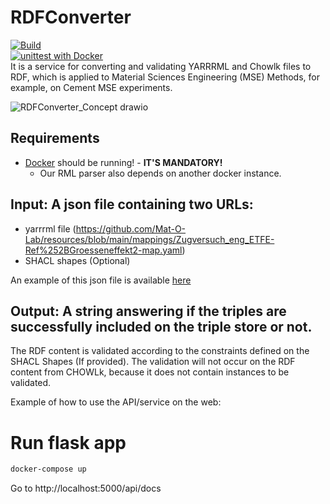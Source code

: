 # RDFConverter
[![Build](https://github.com/Mat-O-Lab/RDFConverter/actions/workflows/build.yml/badge.svg)](https://github.com/Mat-O-Lab/RDFConverter/actions/workflows/build.yml)  
[![unittest with Docker](https://github.com/Mat-O-Lab/RDFConverter/actions/workflows/soudeh.yml/badge.svg?branch=development)](https://github.com/Mat-O-Lab/RDFConverter/actions/workflows/soudeh.yml)  
It is a service for converting and validating YARRRML and Chowlk files to RDF, which is applied to Material Sciences Engineering (MSE) Methods, for example, on Cement MSE experiments.

![RDFConverter_Concept drawio](https://user-images.githubusercontent.com/9248325/158355253-41fecd06-2487-449c-b91c-115182af9794.png)

## Requirements
- [Docker](https://www.docker.com/) should be running! - **IT'S MANDATORY!** 
  - Our RML parser also depends on another docker instance.

## Input: A json file containing two URLs: 
-	yarrrml file (https://github.com/Mat-O-Lab/resources/blob/main/mappings/Zugversuch_eng_ETFE-Ref%252BGroesseneffekt2-map.yaml)
-	SHACL shapes (Optional)

An example of this json file is available [here](https://raw.githubusercontent.com/Mat-O-Lab/rdfconverter/main/resources/conf.json)
 
## Output: A string answering if the triples are successfully included on the triple store or not.

The RDF content is validated according to the constraints defined on the SHACL Shapes (If provided).
The validation will not occur on the RDF content from CHOWLk, because it does not contain instances to be validated.

Example of how to use the API/service on the web:

# Run flask app

```bash
docker-compose up
```

Go to http://localhost:5000/api/docs
